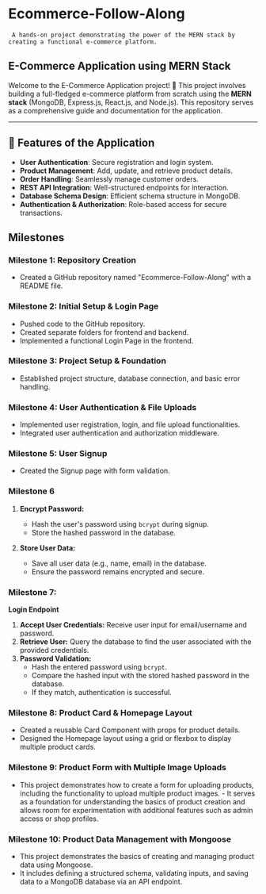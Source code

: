# Ecommerce-Follow-Along

     A hands-on project demonstrating the power of the MERN stack by creating a functional e-commerce platform.

## E-Commerce Application using MERN Stack

Welcome to the E-Commerce Application project! 🚀 This project involves building a full-fledged e-commerce platform from scratch using the **MERN stack** (MongoDB, Express.js, React.js, and Node.js). This repository serves as a comprehensive guide and documentation for the application.

---

## 🌟 Features of the Application

- **User Authentication**: Secure registration and login system.
- **Product Management**: Add, update, and retrieve product details.
- **Order Handling**: Seamlessly manage customer orders.
- **REST API Integration**: Well-structured endpoints for interaction.
- **Database Schema Design**: Efficient schema structure in MongoDB.
- **Authentication & Authorization**: Role-based access for secure transactions.

## Milestones

### Milestone 1: Repository Creation

- Created a GitHub repository named "Ecommerce-Follow-Along" with a README file.

### Milestone 2: Initial Setup & Login Page

- Pushed code to the GitHub repository.
- Created separate folders for frontend and backend.
- Implemented a functional Login Page in the frontend.

### Milestone 3: Project Setup & Foundation

- Established project structure, database connection, and basic error handling.

### Milestone 4: User Authentication & File Uploads

- Implemented user registration, login, and file upload functionalities.
- Integrated user authentication and authorization middleware.

### Milestone 5: User Signup

- Created the Signup page with form validation.

### Milestone 6

1. **Encrypt Password:**

   - Hash the user's password using `bcrypt` during signup.
   - Store the hashed password in the database.

2. **Store User Data:**
   - Save all user data (e.g., name, email) in the database.
   - Ensure the password remains encrypted and secure.

### Milestone 7:

**Login Endpoint**

1. **Accept User Credentials:** Receive user input for email/username and password.
2. **Retrieve User:** Query the database to find the user associated with the provided credentials.
3. **Password Validation:**
   - Hash the entered password using `bcrypt`.
   - Compare the hashed input with the stored hashed password in the database.
   - If they match, authentication is successful.

### Milestone 8: Product Card & Homepage Layout

- Created a reusable Card Component with props for product details.
- Designed the Homepage layout using a grid or flexbox to display multiple product cards.

### Milestone 9: Product Form with Multiple Image Uploads

- This project demonstrates how to create a form for uploading products, including the functionality to upload multiple product images. - It serves as a foundation for understanding the basics of product creation and allows room for experimentation with additional features such as admin access or shop profiles.

### Milestone 10: Product Data Management with Mongoose

- This project demonstrates the basics of creating and managing product data using Mongoose. 
- It includes defining a structured schema, validating inputs, and saving data to a MongoDB database via an API endpoint.